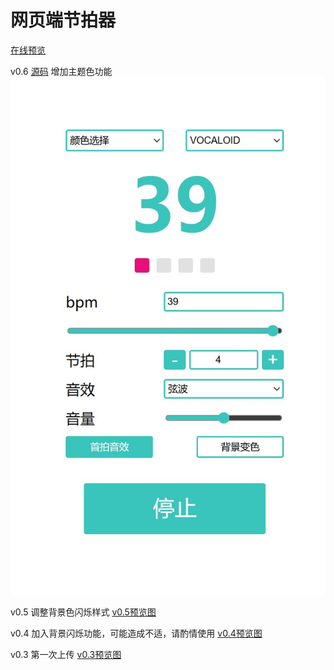 # 网页端节拍器

[在线预览](https://bili345679.github.io/metronome/index.html)

v0.6
[源码](https://github.com/Bili345679/metronome/blob/main/src/metronome_v0.6.html)
增加主题色功能
![v0.6预览图](https://github.com/Bili345679/metronome/blob/main/preview/v0.6.jpg)

v0.5
调整背景色闪烁样式
[v0.5预览图](https://github.com/Bili345679/metronome/blob/main/preview/v0.5.jpg)

v0.4
加入背景闪烁功能，可能造成不适，请酌情使用
[v0.4预览图](https://github.com/Bili345679/metronome/blob/main/preview/v0.4.jpg)

v0.3
第一次上传
[v0.3预览图](https://github.com/Bili345679/metronome/blob/main/preview/v0.3.png)
